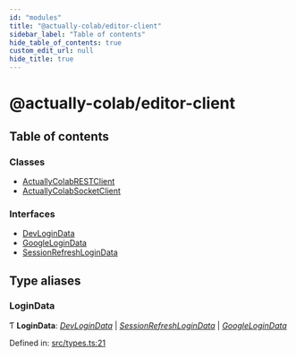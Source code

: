 ```yaml
---
id: "modules"
title: "@actually-colab/editor-client"
sidebar_label: "Table of contents"
hide_table_of_contents: true
custom_edit_url: null
hide_title: true
---
```


# @actually-colab/editor-client

## Table of contents

### Classes

- [ActuallyColabRESTClient](classes/actuallycolabrestclient.md)
- [ActuallyColabSocketClient](classes/actuallycolabsocketclient.md)

### Interfaces

- [DevLoginData](interfaces/devlogindata.md)
- [GoogleLoginData](interfaces/googlelogindata.md)
- [SessionRefreshLoginData](interfaces/sessionrefreshlogindata.md)

## Type aliases

### LoginData

Ƭ **LoginData**: [*DevLoginData*](interfaces/devlogindata.md) \| [*SessionRefreshLoginData*](interfaces/sessionrefreshlogindata.md) \| [*GoogleLoginData*](interfaces/googlelogindata.md)

Defined in: [src/types.ts:21](https://github.com/actually-colab/editor/blob/b1f483c/client/src/types.ts#L21)
